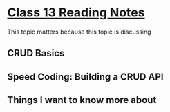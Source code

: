 # [Class 13 Reading Notes](https://github.com/snur206/reading-notes/blob/main/301/class13notes.md)

This topic matters because this topic is discussing

## CRUD Basics






## Speed Coding: Building a CRUD API 




## Things I want to know more about


